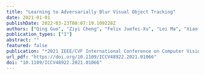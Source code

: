 ```yaml
---
title: "Learning to Adversarially Blur Visual Object Tracking"
date: 2021-01-01
publishDate: 2022-03-23T08:07:19.109228Z
authors: ["Qing Guo", "Ziyi Cheng", "Felix Juefei-Xu", "Lei Ma", "Xiaofei Xie", "Yang Liu", "Jianjun Zhao"]
publication_types: ["1"]
abstract: ""
featured: false
publication: "*2021 IEEE/CVF International Conference on Computer Vision, ICCV 2021, Montreal, QC, Canada, October 10-17, 2021*"
url_pdf: "https://doi.org/10.1109/ICCV48922.2021.01066"
doi: "10.1109/ICCV48922.2021.01066"
---
```


